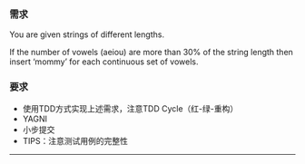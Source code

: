 ### 需求
You are given strings of different lengths.
 
If the number of vowels (aeiou) are more than 30% of the string length 
then insert ‘mommy’ for each continuous set of vowels.

### 要求
- 使用TDD方式实现上述需求，注意TDD Cycle（红-绿-重构）
- YAGNI
- 小步提交
- TIPS：注意测试用例的完整性
---

